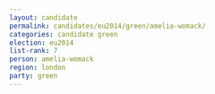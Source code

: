 ```yaml
---
layout: candidate
permalink: candidates/eu2014/green/amelia-womack/
categories: candidate green
election: eu2014
list-rank: 7
person: amelia-womack
region: london
party: green
---
```

